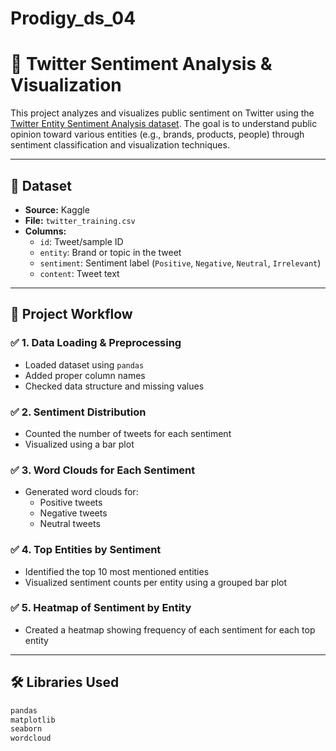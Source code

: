 # Prodigy_ds_04
# 🧠 Twitter Sentiment Analysis & Visualization

This project analyzes and visualizes public sentiment on Twitter using the [Twitter Entity Sentiment Analysis dataset](https://www.kaggle.com/datasets/jp797498e/twitter-entity-sentiment-analysis). The goal is to understand public opinion toward various entities (e.g., brands, products, people) through sentiment classification and visualization techniques.

---

## 📁 Dataset

- **Source:** Kaggle  
- **File:** `twitter_training.csv`  
- **Columns:**
  - `id`: Tweet/sample ID
  - `entity`: Brand or topic in the tweet
  - `sentiment`: Sentiment label (`Positive`, `Negative`, `Neutral`, `Irrelevant`)
  - `content`: Tweet text

---

## 🚀 Project Workflow

### ✅ 1. Data Loading & Preprocessing
- Loaded dataset using `pandas`
- Added proper column names
- Checked data structure and missing values

### ✅ 2. Sentiment Distribution
- Counted the number of tweets for each sentiment
- Visualized using a bar plot

### ✅ 3. Word Clouds for Each Sentiment
- Generated word clouds for:
  - Positive tweets
  - Negative tweets
  - Neutral tweets

### ✅ 4. Top Entities by Sentiment
- Identified the top 10 most mentioned entities
- Visualized sentiment counts per entity using a grouped bar plot

### ✅ 5. Heatmap of Sentiment by Entity
- Created a heatmap showing frequency of each sentiment for each top entity

---

## 🛠️ Libraries Used

```bash
pandas
matplotlib
seaborn
wordcloud

